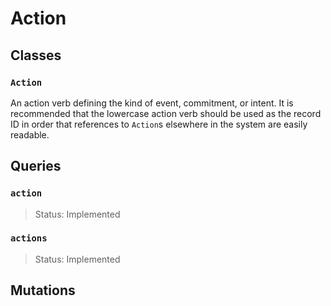 # Action

## Classes

### `Action`

An action verb defining the kind of event, commitment, or intent.
It is recommended that the lowercase action verb should be used as the record ID
in order that references to `Action`s elsewhere in the system are easily readable.

## Queries

### `action`

> Status: Implemented

### `actions`

> Status: Implemented

## Mutations

